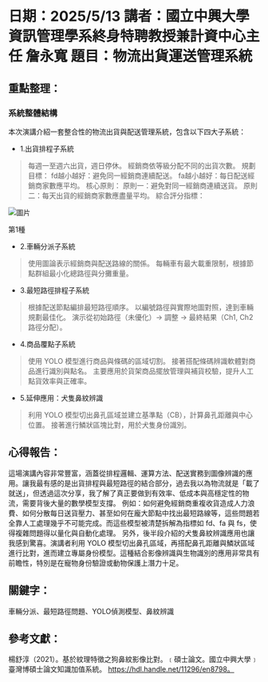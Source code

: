 # 日期：2025/5/13 講者：國立中興大學資訊管理學系終身特聘教授兼計資中心主任 詹永寬 題目：物流出貨運送管理系統
## 重點整理：
### 系統整體結構
本次演講介紹一套整合性的物流出貨與配送管理系統，包含以下四大子系統：
* 1.出貨排程子系統
>每週一至週六出貨，週日停休。
>經銷商依等級分配不同的出貨次數。
>規劃目標：
>fd越小越好：避免同一經銷商連續配送。
>fa越小越好：每日配送經銷商家數應平均。
>核心原則：
>原則一：避免對同一經銷商連續送貨。
>原則二：每天出貨的經銷商家數應盡量平均。
>綜合評分指標：

![圖片](https://github.com/user-attachments/assets/a20e7d51-1060-4836-a0ac-2c8e6e7fe283)

第1種
* 2.車輛分派子系統
>使用圖論表示經銷商與配送路線的關係。
>每輛車有最大載重限制，根據節點群組最小化總路徑與分攤重量。

* 3.最短路徑排程子系統
>根據配送節點編排最短路徑順序。
>以編號路徑與實際地圖對照，達到車輛規劃最佳化。
>演示從初始路徑（未優化）→ 調整 → 最終結果（Ch1, Ch2路徑分配）。

* 4.商品覆點子系統
>使用 YOLO 模型進行商品與條碼的區域切割。
>接著搭配條碼辨識軟體對商品進行識別與點名。
>主要應用於貨架商品擺放管理與補貨校驗，提升人工點貨效率與正確率。

* 5.延伸應用：犬隻鼻紋辨識
>利用 YOLO 模型切出鼻孔區域並建立基準點（CB），計算鼻孔距離與中心位置。
>接著進行鱗狀區塊比對，用於犬隻身份識別。

## 心得報告：
這場演講內容非常豐富，涵蓋從排程邏輯、運算方法、配送實務到圖像辨識的應用。讓我最有感的是出貨排程與最短路徑的結合部分，過去我以為物流就是「載了就送」，但透過這次分享，我了解了真正要做到有效率、低成本與高穩定性的物流，需要背後大量的數學模型支撐。
例如：如何避免經銷商重複收貨造成人力浪費、如何分散每日送貨壓力、甚至如何在龐大節點中找出最短路線等，這些問題若全靠人工處理幾乎不可能完成。而這些模型被清楚拆解為指標如 fd、fa 與 fs，使得複雜問題得以量化與自動化處理。
另外，後半段介紹的犬隻鼻紋辨識應用也讓我感到驚喜。演講者利用 YOLO 模型切出鼻孔區域，再搭配鼻孔距離與鱗狀區域進行比對，進而建立專屬身份模型。這種結合影像辨識與生物識別的應用非常具有前瞻性，特別是在寵物身份驗證或動物保護上潛力十足。

## 關鍵字：
車輛分派、最短路徑問題、YOLO偵測模型、鼻紋辨識

## 參考文獻：
楊舒淳（2021）。基於紋理特徵之狗鼻紋影像比對。﹝碩士論文。國立中興大學﹞臺灣博碩士論文知識加值系統。 https://hdl.handle.net/11296/en8798。

